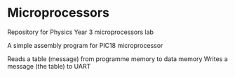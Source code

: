 # Microprocessors
Repository for Physics Year 3 microprocessors lab

A simple assembly program for PIC18 microprocessor

Reads a table (message) from programme memory to data memory
Writes a message (the table) to UART
 
